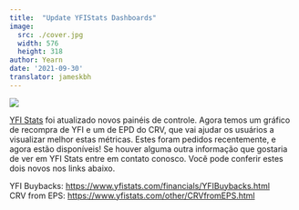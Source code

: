 ```yaml
---
title:  "Update YFIStats Dashboards"
image:
  src: ./cover.jpg
  width: 576
  height: 318
author: Yearn
date: '2021-09-30'
translator: jameskbh
---
```


![](/_posts/_announcements/updated-YFIstats-dashboards/1.jpg?w=1280&h=707)

[YFI Stats](https://www.yfistats.com/) foi atualizado novos painéis de controle. Agora temos um gráfico de recompra de YFI e um de EPD do CRV, que vai ajudar os usuários a visualizar melhor estas métricas. Estes foram pedidos recentemente, e agora estão disponíveis! Se houver alguma outra informação que gostaria de ver em YFI Stats entre em contato conosco. Você pode conferir estes dois novos nos links abaixo.

YFI Buybacks: https://www.yfistats.com/financials/YFIBuybacks.html  
CRV from EPS: https://www.yfistats.com/other/CRVfromEPS.html  
